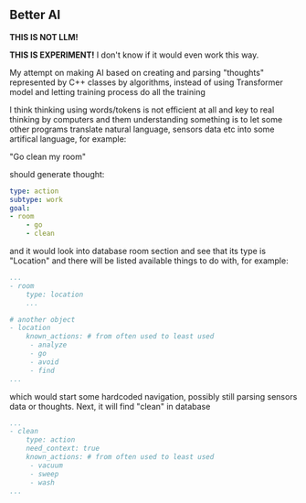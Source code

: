 ## Better AI

**THIS IS NOT LLM!**

**THIS IS EXPERIMENT!** I don't know if it would even work this way.

My attempt on making AI based on creating and parsing "thoughts" represented by C++ classes by algorithms, instead of using Transformer model and letting training process do all the training

I think thinking using words/tokens is not efficient at all and key to real thinking by computers and them understanding something is to let some other programs translate natural language, sensors data etc into some artifical language, for example:

"Go clean my room"

should generate thought:
```yaml
type: action
subtype: work
goal:
- room
    - go
    - clean
```

and it would look into database room section and see that its type is "Location" and there will be listed available things to do with, for example:

```yaml
...
- room
    type: location
    ...

# another object
- location
    known_actions: # from often used to least used
     - analyze
     - go
     - avoid
     - find
...
```

which would start some hardcoded navigation, possibly still parsing sensors data or thoughts. Next, it will find "clean" in database

```yaml
...
- clean
    type: action
    need_context: true
    known_actions: # from often used to least used
     - vacuum
     - sweep
     - wash
...
```

